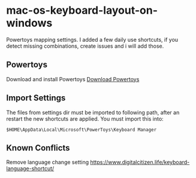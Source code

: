 # mac-os-keyboard-layout-on-windows
Powertoys mapping settings.
I added a few daily use shortcuts, if you detect missing combinations, create issues and i will add those.

## Powertoys
Download and install Powertoys
[Download Powertoys](https://github.com/microsoft/PowerToys)

## Import Settings
The files from settings dir must be imported to following path, after an restart the new shortcuts are applied. 
You must import this into:
```
$HOME\AppData\Local\Microsoft\PowerToys\Keyboard Manager
```

## Known Conflicts
Remove language change setting
https://www.digitalcitizen.life/keyboard-language-shortcut/
